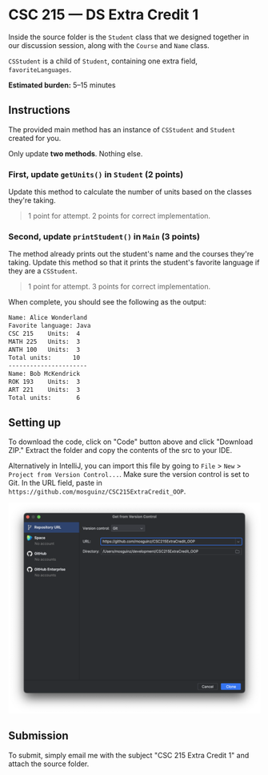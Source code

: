 # CSC 215 — DS Extra Credit 1

Inside the source folder is the `Student` class that we designed together in our discussion session, along with
the `Course` and `Name` class.

`CSStudent` is a child of `Student`, containing one extra field, `favoriteLanguages`.

**Estimated burden:** 5–15 minutes

## Instructions

The provided main method has an instance of `CSStudent` and `Student` created for you.

Only update **two methods**. Nothing else.

### First, update `getUnits()` in `Student` (2 points)

Update this method to calculate the number of units based on the classes they're taking.

> 1 point for attempt. 2 points for correct implementation.

### Second, update `printStudent()` in `Main` (3 points)

The method already prints out the student's name and the courses they're taking. Update this method so that it prints
the student's favorite language if they are a `CSStudent`.

> 1 point for attempt. 3 points for correct implementation.

When complete, you should see the following as the output:

```
Name: Alice Wonderland
Favorite language: Java
CSC 215    Units:  4
MATH 225   Units:  3
ANTH 100   Units:  3
Total units:      10
----------------------
Name: Bob McKendrick
ROK 193    Units:  3
ART 221    Units:  3
Total units:       6
```

## Setting up

To download the code, click on "Code" button above and click "Download ZIP." Extract the folder and copy the contents of
the src to your IDE.

Alternatively in IntelliJ, you can import this file by going to `File` > `New` > `Project from Version Control...`. Make
sure the version control is set to Git. In the URL field, paste in `https://github.com/mosguinz/CSC215ExtraCredit_OOP`.

![](import_from_git.png)

## Submission

To submit, simply email me with the subject "CSC 215 Extra Credit 1" and attach the source folder.